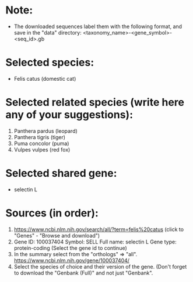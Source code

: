 # Note:
- The downloaded sequences label them with the following format, and save in the "data" directory:
   <taxonomy_name>-<gene_symbol>-<seq_id>.gb

# Selected species:
- Felis catus (domestic cat)

# Selected related species (write here any of your suggestions):
1. Panthera pardus (leopard)
2. Panthera tigris (tiger)
3. Puma concolor (puma)
4. Vulpes vulpes (red fox)

# Selected shared gene:
- selectin L

# Sources (in order):
1. https://www.ncbi.nlm.nih.gov/search/all/?term=felis%20catus (click to "Genes" - "Browse and download")
2.  Gene ID: 100037404	Symbol: SELL	Full name: selectin L	Gene type: protein-coding (Select the gene id to continue)
3.  In the summary select from the "orthologs" => "all". https://www.ncbi.nlm.nih.gov/gene/100037404/
4. Select the species of choice and their version of the gene. (Don't forget to download the "Genbank (Full)" and not just "Genbank".
